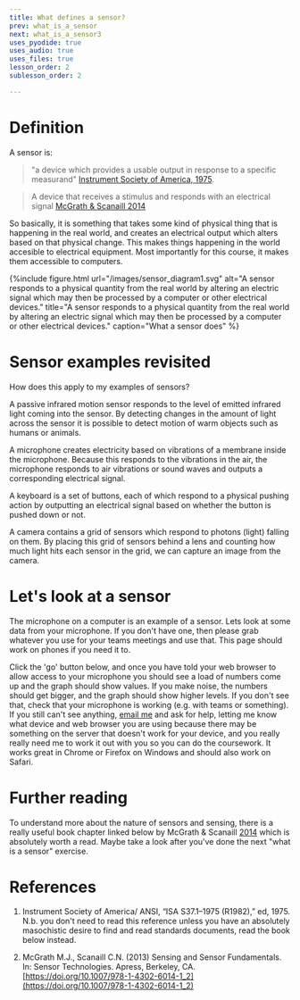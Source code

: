```yaml
---
title: What defines a sensor?
prev: what_is_a_sensor
next: what_is_a_sensor3
uses_pyodide: true
uses_audio: true
uses_files: true
lesson_order: 2
sublesson_order: 2

---
```


# Definition

A sensor is: 
> "a device which provides a usable output in response to a specific measurand" [Instrument Society of America, 1975](#isa). 

> A device that receives a stimulus and responds with an electrical signal [McGrath & Scanaill 2014](#mands)

So basically, it is something that takes some kind of physical thing that is happening in the real world, and creates an electrical output which alters based on that physical change. This makes things happening in the world accesible to electrical equipment. Most importantly for this course, it makes them accessible to computers.

{%include figure.html url="/images/sensor_diagram1.svg" alt="A sensor responds to a physical quantity from the real world by altering an electric signal which may then be processed by a computer or other electrical devices." title="A sensor responds to a physical quantity from the real world by altering an electric signal which may then be processed by a computer or other electrical devices." caption="What a sensor does" %}

# Sensor examples revisited

How does this apply to my examples of sensors?

A passive infrared motion sensor responds to the level of emitted infrared light coming into the sensor. By detecting changes in the amount of light across the sensor it is possible to detect motion of warm objects such as humans or animals.

A microphone creates electricity based on vibrations of a membrane inside the microphone. Because this responds to the vibrations in the air, the microphone responds to air vibrations or sound waves and outputs a corresponding electrical signal.

A keyboard is a set of buttons, each of which respond to a physical pushing action by outputting an electrical signal based on whether the button is pushed down or not.

A camera contains a grid of sensors which respond to photons (light) falling on them. By placing this grid of sensors behind a lens and counting how much light hits each sensor in the grid, we can capture an image from the camera.


# Let's look at a sensor
The microphone on a computer is an example of a sensor. Lets look at some data from your microphone. If you don't have one, then please grab whatever you use for your teams meetings and use that. This page should work on phones if you need it to.

Click the 'go' button below, and once you have told your web browser to allow access to your microphone you should see a load of numbers come up and the graph should show values. If you make noise, the numbers should get bigger, and the graph should show higher levels. If you don't see that, check that your microphone is working (e.g. with teams or something). If you still can't see anything, [email me](mailto:joe.marshall@nottingham.ac.uk) and ask for help, letting me know what device and web browser you are using because there may be something on the server that doesn't work for your device, and you really really need me to work it out with you so you can do the coursework. It works great in Chrome or Firefox on Windows and should also work on Safari.

<script> makePyodideBox({codeString:`
import time
import graphs
import sensors
graphs.set_style("snd","#000",0,1023)
while True:
  level=sensors.sound.get_level()
  print(level)
  graphs.on_value("snd",level)
  time.sleep(0.01)
`,hasConsole:true,showCode:true,editable:true,hasGraph:true})</script>

# Further reading

To understand more about the nature of sensors and sensing, there is a really useful book chapter linked below by McGrath & Scanaill [2014](#mands) which is absolutely worth a read. Maybe take a look after you've done the next "what is a sensor" exercise.


# References

1. <a id="isa"></a> Instrument Society of America/ ANSI, “ISA S37.1–1975 (R1982),” ed, 1975. N.b. you don't need to read this reference unless you have an absolutely masochistic desire to find and read standards documents, read the book below instead. 

1. <a id="mands"></a>McGrath M.J., Scanaill C.N. (2013) Sensing and Sensor Fundamentals. In: Sensor Technologies. Apress, Berkeley, CA. [https://doi.org/10.1007/978-1-4302-6014-1_2](https://doi.org/10.1007/978-1-4302-6014-1_2)
